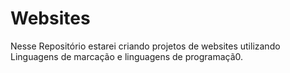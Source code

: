 # Websites
Nesse Repositório estarei criando projetos de websites utilizando Linguagens de marcação e linguagens de programaçã0.
